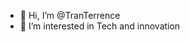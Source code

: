 - 👋 Hi, I’m @TranTerrence
- 👀 I’m interested in Tech and innovation


<!---
TranTerrence/TranTerrence is a ✨ special ✨ repository because its `README.md` (this file) appears on your GitHub profile.
You can click the Preview link to take a look at your changes.
--->
